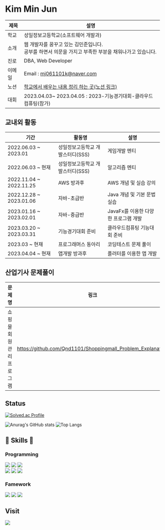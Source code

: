 <h1>
  Kim Min Jun
</h1>

| 제목  | 설명 |
| ---- | ---- |
| 학교 | 성일정보고등학교(소프트웨어 개발과) |
| 소개 | 웹 개발자를 꿈꾸고 있는 김민준입니다. <br> 공부를 하면서 의문을 가지고 부족한 부분을 채워나가고 있습니다. |
| 진로 | DBA, Web Developer |
| 이메일 | Email : mj061101k@naver.com |
| 노션 | [학교에서 배우는 내용 정리 하는 곳(노션 링크)](https://minjun11.notion.site/096a00f2557e4a7a86507f7997c8af8b?pvs=4) |
| 대회 | 2023.04.03~ 2023.04.05 : 2023-기능경기대회-클라우드 컴퓨팅(참가) |

## 교내외 활동
| 기간 | 활동명 | 설명 |
| ---- | ---- | ----- |
| 2022.06.03 ~ 2023.01 | 성일정보고등학교 개발스터디(SSS) | 게임개발 멘티 |
| 2022.06.03 ~ 현재 | 성일정보고등학교 개발스터디(SSS) | 알고리즘 멘티 |
| 2022.11.04 ~ 2022.11.25 | AWS 방과후 | AWS 개념 및 실습 강의 |
| 2022.12.28 ~ 2023.01.06 | 자바-초급반 | Java 개념 및 기본 문법 실습|
| 2023.01.16 ~ 2023.02.01 | 자바-중급반 | JavaFx를 이용한 다양한 프로그램 개발 |
| 2023.03.20 ~ 2023.03.31 | 기능경기대회 준비 | 클라우드컴퓨팅 기능대회 준비 |
| 2023.03 ~ 현재 | 프로그래머스 동아리 | 코딩테스트 문제 풀이 |
| 2023.04.04 ~ 현재 | 앱개발 방과후 | 플러터를 이용한 앱 개발 |

## 산업기사 문제풀이
| 문제명 | 링크 |
| ---- | ---- |
| 쇼핑몰 회원관리 프로그램 | https://github.com/Qnd1101/Shoppingmall_Problem_Explanation |

<div>
 
## Status
 
</div>


<div>
  
  [![Solved.ac Profile](http://mazassumnida.wtf/api/v2/generate_badge?boj=mj061101k)](https://solved.ac/mj061101k/) 
 
  ![Anurag's GitHub stats](https://github-readme-stats.vercel.app/api?username=Qnd1101&show_icons=true&theme=tokyonight) ![Top Langs](https://github-readme-stats.vercel.app/api/top-langs/?username=Qnd1101&layout=compact&theme=tokyonight)
</div>

 
 <h2>
  🤤 Skills 🤤
</h2>

### Programming
<div>
    <img src="https://img.shields.io/badge/JAVA-007396?style=for-the-badge&logo=java&logoColor=white">
    <img src="https://img.shields.io/badge/oracle-F80000?style=for-the-badge&logo=oracle&logoColor=white"/>
    <img src="https://img.shields.io/badge/flutter-02569B?style=for-the-badge&logo=flutter&logoColor=white"/>
    <br>
    <img src="https://img.shields.io/badge/spring-6DB33F?style=for-the-badge&logo=spring&logoColor=white"> 
    <img src="https://img.shields.io/badge/python-3776AB?style=for-the-badge&logo=python&logoColor=white"/>
    <img src="https://img.shields.io/badge/HTML5-E34F26?style=for-the-badge&logo=python&logoColor=white"/>
</div>

### Famework
<div>
  <img src="https://img.shields.io/badge/Eclipse%20IDE-2C2255.svg?&style=for-the-badge&logo=Eclipse%20IDE&logoColor=white"/> 
  <img src="https://img.shields.io/badge/Visual%20Studio%20Code-007ACC.svg?&style=for-the-badge&logo=Visual%20Studio%20Code&logoColor=white"/>
  <img src="https://img.shields.io/badge/intellij%20idea-000000.svg?&style=for-the-badge&logo=intellijidea&logoColor=white"/>
</div>


## Visit
  
<div>
<a href="https://hits.seeyoufarm.com"><img src="https://hits.seeyoufarm.com/api/count/incr/badge.svg?url=https%3A%2F%2Fgithub.com%2FQnd1101%2Fhit-counter&count_bg=%2379C83D&title_bg=%23555555&icon=chupachups.svg&icon_color=%23E7E7E7&title=방문자&edge_flat=false"/></a>
</div>  

<!--
**Qnd1101/Qnd1101** is a ✨ _special_ ✨ repository because its `README.md` (this file) appears on your GitHub profile.

Here are some ideas to get you started:

- 🔭 I’m currently working on ...
- 🌱 I’m currently learning ...
- 👯 I’m looking to collaborate on ...
- 🤔 I’m looking for help with ...
- 💬 Ask me about ...
- 📫 How to reach me: ...
- 😄 Pronouns: ...
- ⚡ Fun fact: ...
-->
